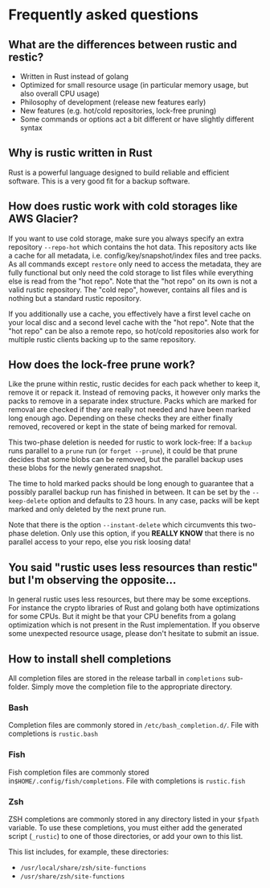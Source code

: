 # Frequently asked questions

## What are the differences between rustic and restic?
- Written in Rust instead of golang
- Optimized for small resource usage (in particular memory usage, but also overall CPU usage)
- Philosophy of development (release new features early)
- New features (e.g. hot/cold repositories, lock-free pruning)
- Some commands or options act a bit different or have slightly different syntax

## Why is rustic written in Rust
Rust is a powerful language designed to build reliable and efficient software.
This is a very good fit for a backup software.

## How does rustic work with cold storages like AWS Glacier?
If you want to use cold storage, make sure you always specify an extra repository `--repo-hot` which 
contains the hot data. This repository acts like a cache for all metadata, i.e. config/key/snapshot/index
files and tree packs. As all commands except `restore` only need to access the metadata, they are fully
functional but only need the cold storage to list files while everything else is read from the "hot repo".
Note that the "hot repo" on its own is not a valid rustic repository. The "cold repo", however, contains
all files and is nothing but a standard rustic repository.

If you additionally use a cache, you effectively have a first level cache on your local disc and a second
level cache with the "hot repo". Note that the "hot repo" can be also a remote repo, so hot/cold repositories
also work for multiple rustic clients backing up to the same repository.

## How does the lock-free prune work?
Like the prune within restic, rustic decides for each pack whether to keep it, remove it or repack it.
Instead of removing packs, it however only marks the packs to remove in a separate index structure.
Packs which are marked for removal are checked if they are really not needed and have been marked
long enough ago. Depending on these checks they are either finally removed, recovered or kept in the
state of being marked for removal.

This two-phase deletion is needed for rustic to work lock-free: If a `backup` runs parallel to a `prune`
run (or `forget --prune`), it could be that prune decides that some blobs can be removed, but the parallel 
backup uses these blobs for the newly generated snapshot.

The time to hold marked packs should be long enough to guarantee that a possibly parallel backup run has
finished in between. It can be set by the `--keep-delete` option and defaults to 23 hours. In any case, packs 
will be kept marked and only deleted by the next prune run.

Note that there is the option `--instant-delete` which circumvents this two-phase deletion. Only use this
option, if you **REALLY KNOW** that there is no parallel access to your repo, else you risk loosing data!

## You said "rustic uses less resources than restic" but I'm observing the opposite...
In general rustic uses less resources, but there may be some exceptions. For instance the crypto libraries
of Rust and golang both have optimizations for some CPUs. But it might be that your CPU benefits from a
golang optimization which is not present in the Rust implementation.
If you observe some unexpected resource usage, please don't hesitate to submit an issue. 

## How to install shell completions
All completion files are stored in the release tarball in `completions` sub-folder. Simply move the completion
file to the appropriate directory.

### Bash
Completion files are commonly stored in `/etc/bash_completion.d/`. File with completions is `rustic.bash`

### Fish
Fish completion files are commonly stored in`$HOME/.config/fish/completions`. File with completions is `rustic.fish`

### Zsh
ZSH completions are commonly stored in any directory listed in your `$fpath` variable. To use these completions,
you must either add the generated script (`_rustic`) to one of those directories, or add your own to this list.

This list includes, for example, these directories:

- `/usr/local/share/zsh/site-functions`
- `/usr/share/zsh/site-functions`
